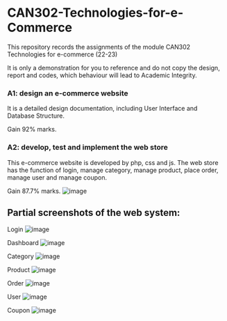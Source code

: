 # CAN302-Technologies-for-e-Commerce
This repository records the assignments of the module CAN302 Technologies for e-commerce (22-23)

It is only a demonstration for you to reference and do not copy the design, report and codes, which behaviour will lead to Academic Integrity.
### A1: design an e-commerce website

It is a detailed design documentation, including User Interface and Database Structure.

Gain 92% marks.

### A2: develop, test and implement the web store

This e-commerce website is developed by php, css and js. The web store has the function of login, manage category, manage product, place order, manage user and manage coupon.

Gain 87.7% marks.
![image](https://github.com/ChuanxinZhai/CAN302-Technologies-for-e-Commerce/assets/94314784/719890f3-aad8-4349-b99a-fbf073270cb4)


## Partial screenshots of the web system:

Login
![image](https://github.com/user-attachments/assets/8cf640cc-2527-4e0b-bf81-4190ff12bbac)

Dashboard
![image](https://github.com/user-attachments/assets/e23fdd54-095c-4bc5-b819-892acbfb6b4b)

Category
![image](https://github.com/user-attachments/assets/c63d3f2f-8a7d-42ef-b654-1ee0c0f05217)

Product
![image](https://github.com/user-attachments/assets/8100e841-6d0d-4e98-b795-3ccfaacc3d0d)


Order
![image](https://github.com/user-attachments/assets/9d03f855-a819-4ad8-a58e-aaf90733586d)

User
![image](https://github.com/user-attachments/assets/a55612fd-98d4-4c7b-b237-6fe5f5f39699)


Coupon
![image](https://github.com/user-attachments/assets/878c548a-45c4-4314-a941-70424aee7578)

